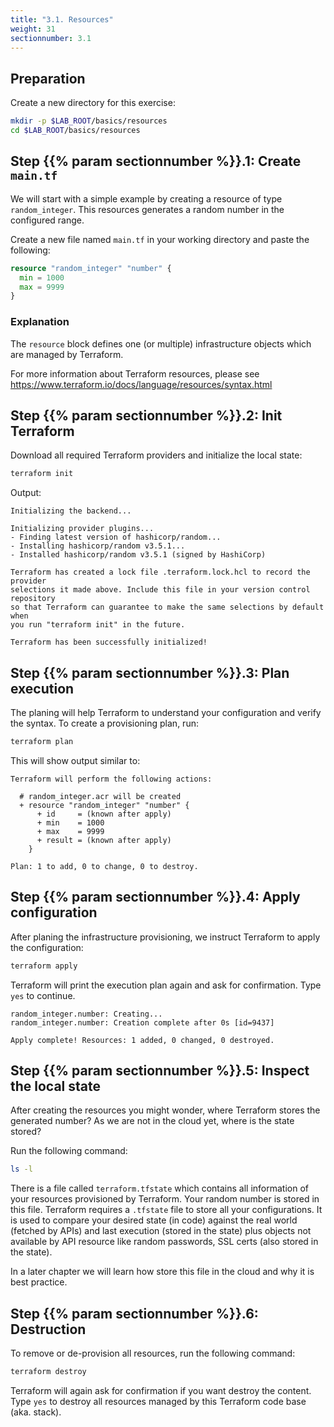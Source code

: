 ```yaml
---
title: "3.1. Resources"
weight: 31
sectionnumber: 3.1
---
```



## Preparation

Create a new directory for this exercise:

```bash
mkdir -p $LAB_ROOT/basics/resources
cd $LAB_ROOT/basics/resources
```


## Step {{% param sectionnumber %}}.1: Create `main.tf`

We will start with a simple example by creating a resource of type `random_integer`. This resources generates
a random number in the configured range.

Create a new file named `main.tf` in your working directory and paste the following:

```terraform
resource "random_integer" "number" {
  min = 1000
  max = 9999
}
```


### Explanation

The `resource` block defines one (or multiple) infrastructure objects which are managed by Terraform.

For more information about Terraform resources, please see
https://www.terraform.io/docs/language/resources/syntax.html


## Step {{% param sectionnumber %}}.2: Init Terraform

Download all required Terraform providers and initialize the local state:

```bash
terraform init
```

Output:

```text
Initializing the backend...

Initializing provider plugins...
- Finding latest version of hashicorp/random...
- Installing hashicorp/random v3.5.1...
- Installed hashicorp/random v3.5.1 (signed by HashiCorp)

Terraform has created a lock file .terraform.lock.hcl to record the provider
selections it made above. Include this file in your version control repository
so that Terraform can guarantee to make the same selections by default when
you run "terraform init" in the future.

Terraform has been successfully initialized!
```


## Step {{% param sectionnumber %}}.3: Plan execution

The planing will help Terraform to understand your configuration and verify the syntax.
To create a provisioning plan, run:

```bash
terraform plan
```

This will show output similar to:

```
Terraform will perform the following actions:

  # random_integer.acr will be created
  + resource "random_integer" "number" {
      + id     = (known after apply)
      + min    = 1000
      + max    = 9999
      + result = (known after apply)
    }

Plan: 1 to add, 0 to change, 0 to destroy.
```


## Step {{% param sectionnumber %}}.4: Apply configuration

After planing the infrastructure provisioning, we instruct Terraform to apply the configuration:

```bash
terraform apply
```

Terraform will print the execution plan again and ask for confirmation.
Type `yes` to continue.

```
random_integer.number: Creating...
random_integer.number: Creation complete after 0s [id=9437]

Apply complete! Resources: 1 added, 0 changed, 0 destroyed.
```


## Step {{% param sectionnumber %}}.5: Inspect the local state

After creating the resources you might wonder, where Terraform stores the generated number?
As we are not in the cloud yet, where is the state stored?

Run the following command:

```bash
ls -l
```

There is a file called `terraform.tfstate` which contains all information of your resources provisioned by Terraform.
Your random number is stored in this file. Terraform requires a `.tfstate` file to store all your configurations.
It is used to compare your desired state (in code) against the real world (fetched by APIs) and last execution
(stored in the state) plus objects not available by API resource like random passwords, SSL certs
(also stored in the state).

In a later chapter we will learn how store this file in the cloud and why it is best practice.


## Step {{% param sectionnumber %}}.6: Destruction

To remove or de-provision all resources, run the following command:

```bash
terraform destroy
```

Terraform will again ask for confirmation if you want destroy the content.
Type `yes` to destroy all resources managed by this Terraform code base (aka. stack).
